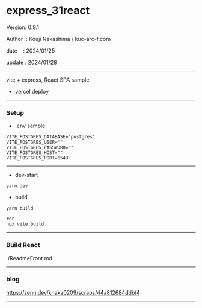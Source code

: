 ﻿# express_31react

 Version: 0.9.1

 Author  : Kouji Nakashima / kuc-arc-f.com

 date    : 2024/01/25

 update : 2024/01/28  

***

vite + express, React SPA sample

* vercel deploy

***
### Setup

* .env sample

```
VITE_POSTGRES_DATABASE="postgres"
VITE_POSTGRES_USER=""
VITE_POSTGRES_PASSWORD=""
VITE_POSTGRES_HOST=""
VITE_POSTGRES_PORT=6543
```

***
* dev-start
```
yarn dev
```

* build
```
yarn build

#or
npx vite build

```

***
### Build React

./ReadmeFront.md

***
### blog

https://zenn.dev/knaka0209/scraps/44a812684ddbf4

***

